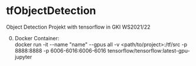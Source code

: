 # tfObjectDetection
Object Detection Projekt with tensorflow in GKI WS2021/22

0. Docker Container: \
    docker run -it --name "name" --gpus all -v <path/to/project>:/tf/src -p 8888:8888 -p 6006-6016:6006-6016 tensorflow/tensorflow:latest-gpu-jupyter


